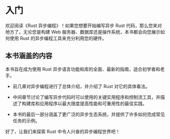 # 入门

欢迎阅读《Rust 异步编程》！如果您想要开始编写异步 Rust 代码，那么您来对地方了。无论您是构建 Web 服务器、数据库还是操作系统，本书都会向您展示如何使用 Rust 的异步编程工具来充分利用您的硬件。

## 本书涵盖的内容

本书旨在成为使用 Rust 异步语言功能和库的全面、最新的指南，适合初学者和老手。

- 前几章对异步编程进行了总体介绍，并介绍了 Rust 对它的具体看法。

- 中间章节讨论了编写异步代码时可以使用的关键实用程序和控制流工具，并描述了构建库和应用程序以最大限度提高性能和可重用性的最佳实践。

- 本书的最后一部分涵盖了更广泛的异步生态系统，并提供了许多如何完成常见任务的示例。

好了，让我们来探索 Rust 中令人兴奋的异步编程世界吧！
